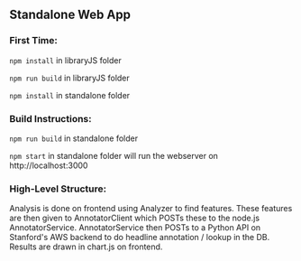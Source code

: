 ## Standalone Web App

### First Time:
`npm install` in libraryJS folder

`npm run build` in libraryJS folder

`npm install` in standalone folder

### Build Instructions:
`npm run build` in standalone folder

`npm start` in standalone folder will run the webserver on http://localhost:3000

### High-Level Structure:
Analysis is done on frontend using Analyzer to find features. These features are then given to AnnotatorClient which POSTs these to the node.js AnnotatorService. AnnotatorService then POSTs to a Python API on Stanford's AWS backend to do headline annotation / lookup in the DB. Results are drawn in chart.js on frontend.